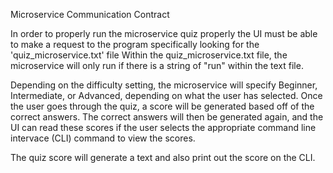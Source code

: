 Microservice Communication Contract

In order to properly run the microservice quiz properly the UI must be able to make a request to the program specifically looking for the 'quiz_microservice.txt' file
Within the quiz_microservice.txt file, the microservice will only run if there is a string of "run" within the text file.

Depending on the difficulty setting, the microservice will specify Beginner, Intermediate, or Advanced, depending on what the user has selected. Once the user goes through the quiz,
a score will be generated based off of the correct answers. The correct answers will then be generated again, and the UI can read these scores if the user selects the appropriate command line intervace (CLI) command to 
view the scores.

The quiz score will generate a text and also print out the score on the CLI.


